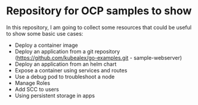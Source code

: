 # Repository for OCP samples to show

In this repository, I am going to collect some resources that could be useful to show some basic use cases:

- Deploy a container image
- Deploy an application from a git repository (https://github.com/kubealex/go-examples.git - sample-webserver)
- Deploy an application from an helm chart
- Expose a container using services and routes
- Use a debug pod to troubleshoot a node
- Manage Roles
- Add SCC to users
- Using persistent storage in apps
